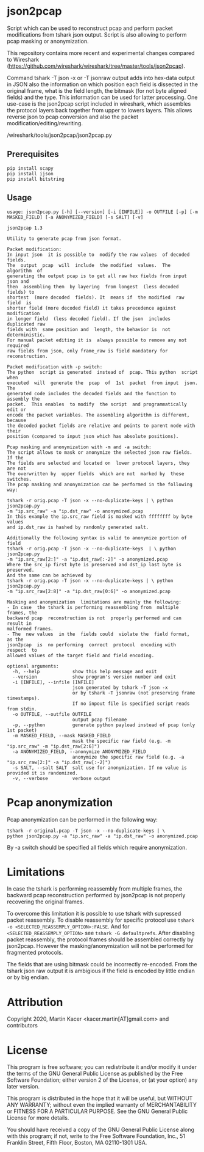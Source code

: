 # json2pcap

Script which can be used to reconstruct pcap and perform packet modifications from tshark json output.
Script is also allowing to perform pcap masking or anonymization.

This repository contains more recent and experimental changes compared to Wireshark (https://github.com/wireshark/wireshark/tree/master/tools/json2pcap).

Command tshark -T json -x or -T jsonraw output adds into hex-data output in JSON also the information on which position each field is dissected in the original frame, what is the field length, the bitmask (for not byte aligned fields) and the type. This information can be used for latter processing. One use-case is the json2pcap script included in wireshark, which assembles the protocol layers back together from upper to lowers layers. This allows reverse json to pcap conversion and also the packet modification/editing/rewriting.

/wireshark/tools/json2pcap/json2pcap.py

## Prerequisites
```
pip install scapy
pip install ijson
pip install bitstring
```

## Usage
```
usage: json2pcap.py [-h] [--version] [-i [INFILE]] -o OUTFILE [-p] [-m MASKED_FIELD] [-a ANONYMIZED_FIELD] [-s SALT] [-v]

json2pcap 1.3

Utility to generate pcap from json format.

Packet modification:
In input json  it is possible to  modify the raw values  of decoded fields.
The  output  pcap  will  include  the modified  values.  The  algorithm  of
generating the output pcap is to get all raw hex fields from input json and
then  assembling them  by layering  from longest  (less decoded  fields) to
shortest  (more decoded  fields). It  means if  the modified  raw field  is
shorter field (more decoded field) it takes precedence against modification
in longer field  (less decoded field). If the json  includes duplicated raw
fields with  same position and  length, the behavior is  not deterministic.
For manual packet editing it is  always possible to remove any not required
raw fields from json, only frame_raw is field mandatory for reconstruction.

Packet modification with -p switch:
The python  script is generated  instead of  pcap. This python  script when
executed  will  generate the  pcap  of  1st  packet  from input  json.  The
generated code includes the decoded fields and the function to assembly the
packet.  This enables  to modify  the script  and programmatically  edit or
encode the packet variables. The assembling algorithm is different, because
the decoded packet fields are relative and points to parent node with their
position (compared to input json which has absolute positions).

Pcap masking and anonymization with -m and -a switch:
The script allows to mask or anonymize the selected json raw fields. If the
The fields are selected and located on  lower protocol layers, they are not
The overwritten by  upper fields  which are not  marked by  these switches.
The pcap masking and anonymization can be performed in the following way:

tshark -r orig.pcap -T json -x --no-duplicate-keys | \ python json2pcap.py
-m "ip.src_raw" -a "ip.dst_raw" -o anonymized.pcap
In this example the ip.src_raw field is masked with ffffffff by byte values
and ip.dst_raw is hashed by randomly generated salt.

Additionally the following syntax is valid to anonymize portion of field
tshark -r orig.pcap -T json -x --no-duplicate-keys  | \ python json2pcap.py
-m "ip.src_raw[2:]" -a "ip.dst_raw[:-2]" -o anonymized.pcap
Where the src_ip first byte is preserved and dst_ip last byte is preserved.
And the same can be achieved by
tshark -r orig.pcap -T json -x --no-duplicate-keys | \ python json2pcap.py
-m "ip.src_raw[2:8]" -a "ip.dst_raw[0:6]" -o anonymized.pcap

Masking and anonymization  limitations are mainly the following:
- In case  the tshark is performing reassembling from  multiple frames, the
backward pcap  reconstruction is not  properly performed and can  result in
malformed frames.
- The  new values  in the  fields could  violate the  field format,  as the
json2pcap  is  no performing  correct  protocol  encoding with  respect  to
allowed values of the target field and field encoding.

optional arguments:
  -h, --help            show this help message and exit
  --version             show program's version number and exit
  -i [INFILE], --infile [INFILE]
                        json generated by tshark -T json -x
                        or by tshark -T jsonraw (not preserving frame timestamps).
                        If no inpout file is specified script reads from stdin.
  -o OUTFILE, --outfile OUTFILE
                        output pcap filename
  -p, --python          generate python payload instead of pcap (only 1st packet)
  -m MASKED_FIELD, --mask MASKED_FIELD
                        mask the specific raw field (e.g. -m "ip.src_raw" -m "ip.dst_raw[2:6]")
  -a ANONYMIZED_FIELD, --anonymize ANONYMIZED_FIELD
                        anonymize the specific raw field (e.g. -a "ip.src_raw[2:]" -a "ip.dst_raw[:-2]")
  -s SALT, --salt SALT  salt use for anonymization. If no value is provided it is randomized.
  -v, --verbose         verbose output
```

# Pcap anonymization
Pcap anonymization can be performed in the following way:
```
tshark -r original.pcap -T json -x --no-duplicate-keys | \
python json2pcap.py -a "ip.src_raw" -a "ip.dst_raw" -o anonymized.pcap
```

By -a switch should be specified all fields which require anonymization.

# Limitations
In case the tshark is performing reassembly from multiple frames, the backward pcap reconstruction performed by json2pcap is not properly recovering the original frames.

To overcome this limitation it is possible to use tshark with supressed packet reassembly. To disable reassembly for specific protocol use `tshark -o <SELECTED_REASSEMPLY_OPTION>:FALSE`. And for `<SELECTED_REASSEMPLY_OPTION>` see `tshark -G defaultprefs`. After disabling packet reassembly, the protocol frames should be assembled correctly by json2pcap. However the masking/anonymization will not be performed for fragmented protocols.

The fields that are using bitmask could be incorrectly re-encoded. From the tshark json raw output it is ambigious if the field is encoded by little endian or by big endian.

# Attribution
Copyright 2020, Martin Kacer <kacer.martin[AT]gmail.com> and contributors

# License
This program is free software; you can redistribute it and/or
modify it under the terms of the GNU General Public License
as published by the Free Software Foundation; either version 2
of the License, or (at your option) any later version.

This program is distributed in the hope that it will be useful,
but WITHOUT ANY WARRANTY; without even the implied warranty of
MERCHANTABILITY or FITNESS FOR A PARTICULAR PURPOSE.  See the
GNU General Public License for more details.

You should have received a copy of the GNU General Public License
along with this program; if not, write to the Free Software
Foundation, Inc., 51 Franklin Street, Fifth Floor, Boston, MA 02110-1301 USA.
